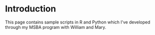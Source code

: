 # Introduction

This page contains sample scripts in R and Python which I've developed through my MSBA program with William and Mary. 
